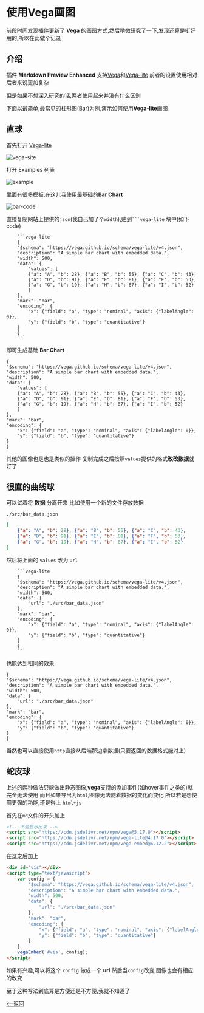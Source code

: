 # 使用Vega画图

前段时间发现插件更新了 **Vega** 的画图方式,然后稍微研究了一下,发现还算是挺好用的,所以在此做个记录

## 介绍

插件 **Markdown Preview Enhanced** 支持[Vega](https://vega.github.io/vega/)和[Vega-lite](https://vega.github.io/vega-lite/)
前者的设置使用相对后者来说更加复杂

但是如果不想深入研究的话,两者使用起来并没有什么区别

下面以最简单,最常见的柱形图(Bar)为例,演示如何使用**Vega-lite**画图

## 直球

首先打开 [Vega-lite](https://vega.github.io/vega-lite/)

![vega-site](src/site-vega-lite.png)

打开 Examples 列表

![example](src/vega-examples.png)

里面有很多模板,在这儿我使用最基础的**Bar Chart**

![bar-code](src/bar-code.png)

直接复制网站上提供的`json`(我自己加了个`width`),贴到` ```vega-lite ` 块中(如下code)

```text
    ```vega-lite
    {
    "$schema": "https://vega.github.io/schema/vega-lite/v4.json",
    "description": "A simple bar chart with embedded data.",
    "width": 500,
    "data": {
        "values": [
        {"a": "A", "b": 28}, {"a": "B", "b": 55}, {"a": "C", "b": 43},
        {"a": "D", "b": 91}, {"a": "E", "b": 81}, {"a": "F", "b": 53},
        {"a": "G", "b": 19}, {"a": "H", "b": 87}, {"a": "I", "b": 52}
        ]
    },
    "mark": "bar",
    "encoding": {
        "x": {"field": "a", "type": "nominal", "axis": {"labelAngle": 0}},
        "y": {"field": "b", "type": "quantitative"}
    }
    }
    ```
```

即可生成基础 **Bar Chart**

```vega-lite
{
"$schema": "https://vega.github.io/schema/vega-lite/v4.json",
"description": "A simple bar chart with embedded data.",
"width": 500,
"data": {
    "values": [
    {"a": "A", "b": 28}, {"a": "B", "b": 55}, {"a": "C", "b": 43},
    {"a": "D", "b": 91}, {"a": "E", "b": 81}, {"a": "F", "b": 53},
    {"a": "G", "b": 19}, {"a": "H", "b": 87}, {"a": "I", "b": 52}
    ]
},
"mark": "bar",
"encoding": {
    "x": {"field": "a", "type": "nominal", "axis": {"labelAngle": 0}},
    "y": {"field": "b", "type": "quantitative"}
}
}
```

其他的图像也是也是类似的操作
复制完成之后按照`values`提供的格式**改改数据**就好了

## 很直的曲线球

可以试着将 **数据** 分离开来
比如使用一个新的文件存放数据

`./src/bar_data.json`

```json
[
    {"a": "A", "b": 28}, {"a": "B", "b": 55}, {"a": "C", "b": 43},
    {"a": "D", "b": 91}, {"a": "E", "b": 81}, {"a": "F", "b": 53},
    {"a": "G", "b": 19}, {"a": "H", "b": 87}, {"a": "I", "b": 52}
]
```

然后将上面的 `values` 改为 `url`

```text
    ```vega-lite
    {
    "$schema": "https://vega.github.io/schema/vega-lite/v4.json",
    "description": "A simple bar chart with embedded data.",
    "width": 500,
    "data": {
        "url": "./src/bar_data.json"
    },
    "mark": "bar",
    "encoding": {
        "x": {"field": "a", "type": "nominal", "axis": {"labelAngle": 0}},
        "y": {"field": "b", "type": "quantitative"}
    }
    }
    ```
```

也能达到相同的效果

```vega-lite
{
"$schema": "https://vega.github.io/schema/vega-lite/v4.json",
"description": "A simple bar chart with embedded data.",
"width": 500,
"data": {
    "url": "./src/bar_data.json"
},
"mark": "bar",
"encoding": {
    "x": {"field": "a", "type": "nominal", "axis": {"labelAngle": 0}},
    "y": {"field": "b", "type": "quantitative"}
}
}
```

当然也可以直接使用`http`直接从后端那边拿数据(只要返回的数据格式能对上)


## 蛇皮球

上述的两种做法只能做出静态图像,**vega**支持的添加事件(如hover事件之类的)就完全无法使用
而且如果导出为`html`,图像无法随着数据的变化而变化
所以若是想使用更强的功能,还是得上 `html+js`

首先在`md`文件的开头加上

```html
<!-- 不会显示出来 -->
<script src="https://cdn.jsdelivr.net/npm/vega@5.17.0"></script>
<script src="https://cdn.jsdelivr.net/npm/vega-lite@4.17.0"></script>
<script src="https://cdn.jsdelivr.net/npm/vega-embed@6.12.2"></script>
```

在这之后加上

```html
<div id="vis"></div>
<script type="text/javascript">
    var config = {
        "$schema": "https://vega.github.io/schema/vega-lite/v4.json",
        "description": "A simple bar chart with embedded data.",
        "width": 500,
        "data": {
            "url": "./src/bar_data.json"
        },
        "mark": "bar",
        "encoding": {
            "x": {"field": "a", "type": "nominal", "axis": {"labelAngle": 0}},
            "y": {"field": "b", "type": "quantitative"}
        }
    }
    vegaEmbed('#vis', config);
</script>
```

如果有兴趣,可以将这个 `config` 做成一个 **url**
然后当`config`改变,图像也会有相应的改变

<script src="https://cdn.jsdelivr.net/npm/vega@5.17.0"></script>
<script src="https://cdn.jsdelivr.net/npm/vega-lite@4.17.0"></script>
<script src="https://cdn.jsdelivr.net/npm/vega-embed@6.12.2"></script>

<div id="vis"></div>
<script type="text/javascript">
    var config = {
        "$schema": "https://vega.github.io/schema/vega-lite/v4.json",
        "description": "A simple bar chart with embedded data.",
        "width": 500,
        "data": {
            "url": "./src/bar_data.json"
        },
        "mark": "bar",
        "encoding": {
            "x": {"field": "a", "type": "nominal", "axis": {"labelAngle": 0}},
            "y": {"field": "b", "type": "quantitative"}
        }
    }
    vegaEmbed('#vis', config);
</script>

至于这种写法到底算是方便还是不方便,我就不知道了




[<--返回](./index.html)
